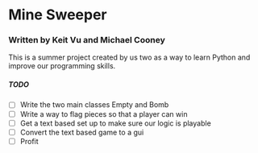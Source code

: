 # Mine Sweeper
### Written by Keit Vu and Michael Cooney

This is a summer project created by us two as a way to learn Python and improve our programming skills.

##### TODO
- [ ] Write the two main classes Empty and Bomb
- [ ] Write a way to flag pieces so that a player can win
- [ ] Get a text based set up to make sure our logic is playable
- [ ] Convert the text based game to a gui
- [ ] Profit